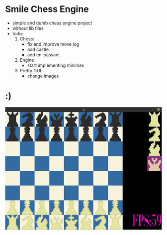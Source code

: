 # Smile Chess Engine
- simple and dumb chess engine project
- without lib files
- todo:
    1. Chess:
        - fix and improve move log
        - add castle
        - add en-passant
    2. Engine
        - start implementing minimax
    3. Pretty GUI 
        - change images 

# :)
![ScreenShot](resources/smile.png)